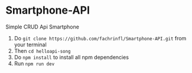 # Smartphone-API
Simple CRUD Api Smartphone

1. Do `git clone https://github.com/fachrinfl/Smartphone-API.git` from your terminal <br/>
2. Then `cd helloapi-song` <br/>
3. Do `npm install` to install all npm dependencies <br/>
5. Run `npm run dev `<br/>
